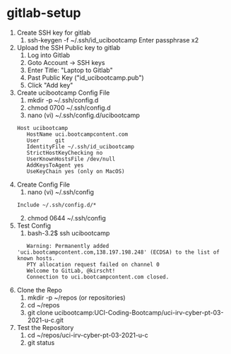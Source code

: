 # gitlab-setup

1. Create SSH key for gitlab
    1. ssh-keygen -f ~/.ssh/id_ucibootcamp
        Enter passphrase x2
2. Upload the SSH Public key to gitlab
    1. Log into Gitlab
    2. Goto Account -> SSH keys
    3. Enter Title: "Laptop to Gitlab"
    4. Past Public Key ("id_ucibootcamp.pub")
    5. Click "Add key"
3. Create ucibootcamp Config File
    1. mkdir -p ~/.ssh/config.d
    2. chmod 0700 ~/.ssh/config.d
    3. nano (vi) ~/.ssh/config.d/ucibootcamp
    ```
   Host ucibootcamp
       HostName uci.bootcampcontent.com
       User     git
       IdentityFile ~/.ssh/id_ucibootcamp
       StrictHostKeyChecking no
       UserKnownHostsFile /dev/null
       AddKeysToAgent yes
       UseKeyChain yes (only on MacOS)
   ```
4. Create Config File
    1. nano (vi) ~/.ssh/config
    ```
   Include ~/.ssh/config.d/*
   ```
   2. chmod 0644 ~/.ssh/config
7. Test Config
    1. bash-3.2$ ssh ucibootcamp
    ```
       Warning: Permanently added 'uci.bootcampcontent.com,138.197.198.248' (ECDSA) to the list of known hosts.
       PTY allocation request failed on channel 0
       Welcome to GitLab, @kirscht!
       Connection to uci.bootcampcontent.com closed.
   ```
6. Clone the Repo
    1. mkdir -p ~/repos (or repositories)
    2. cd ~/repos
    3. git clone ucibootcamp:UCI-Coding-Bootcamp/uci-irv-cyber-pt-03-2021-u-c.git
7. Test the Repository
    1. cd ~/repos/uci-irv-cyber-pt-03-2021-u-c
    2. git status    
   
